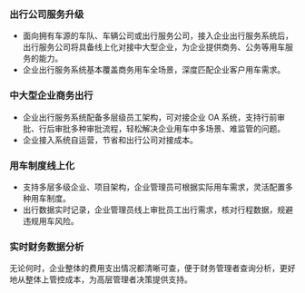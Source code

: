 ### 出行公司服务升级
- 面向拥有车源的车队、车辆公司或出行服务公司，接入企业出行服务系统后，出行服务公司将具备线上化对接中大型企业，为企业提供商务、公务等用车服务的能力。
- 企业出行服务系统基本覆盖商务用车全场景，深度匹配企业客户用车需求。

### 中大型企业商务出行
- 企业出行服务系统配备多层级员工架构，可对接企业 OA 系统，支持行前审批、行后审批多种审批流程，轻松解决企业用车中多场景、难监管的问题。
- 企业接入系统自运营，节省和出行公司对接成本。

### 用车制度线上化
- 支持多层多级企业、项目架构，企业管理员可根据实际用车需求，灵活配置多种用车制度。
- 出行数据实时记录，企业管理员线上审批员工出行需求，核对行程数据，规避违规用车风险。

### 实时财务数据分析
无论何时，企业整体的费用支出情况都清晰可查，便于财务管理者查询分析，更好地从整体上管控成本，为高层管理者决策提供支持。
